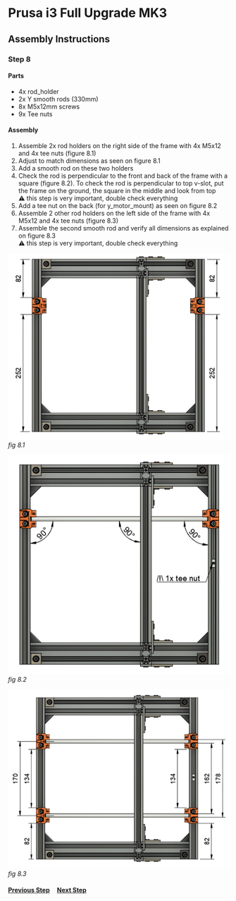 # Prusa i3 Full Upgrade MK3

## Assembly Instructions

### Step 8

#### Parts  

* 4x rod_holder
* 2x Y smooth rods (330mm)
* 8x M5x12mm screws
* 9x Tee nuts

#### Assembly

1. Assemble 2x rod holders on the right side of the frame with 4x M5x12 and 4x tee nuts (figure 8.1) 
1. Adjust to match dimensions as seen on figure 8.1
1. Add a smooth rod on these two holders
1. Check the rod is perpendicular to the front and back of the frame with a square (figure 8.2). To check the rod is perpendicular to top v-slot, put the frame on the ground, the square in the middle and look from top<br>
   :warning: this step is very important, double check everything
1. Add a tee nut on the back (for y_motor_mount) as seen on figure 8.2
1. Assemble 2 other rod holders on the left side of the frame with 4x M5x12 and 4x tee nuts (figure 8.3)
1. Assemble the second smooth rod and verify all dimensions as explained on figure 8.3<br>
   :warning: this step is very important, double check everything



![](img/fig8.1.jpg)\
*fig 8.1*

![](img/fig8.2.jpg)\
*fig 8.2*

![](img/fig8.3.jpg)\
*fig 8.3*

#### [Previous Step](step07.md) &nbsp;&nbsp;&nbsp; [Next Step](step09.md)
